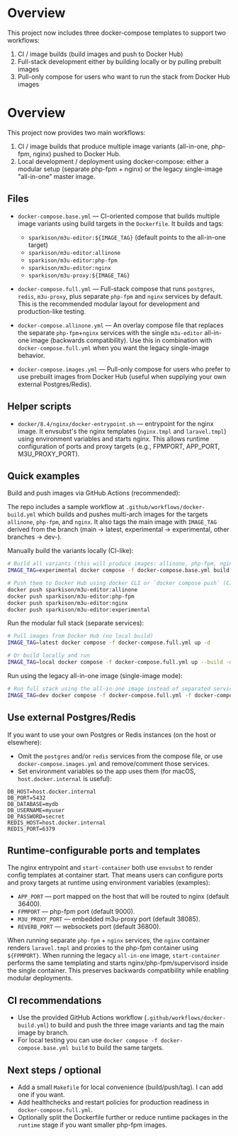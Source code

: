 Overview
========

This project now includes three docker-compose templates to support two workflows:

1. CI / image builds (build images and push to Docker Hub)
2. Full-stack development either by building locally or by pulling prebuilt images
3. Pull-only compose for users who want to run the stack from Docker Hub images

Overview
========

This project now provides two main workflows:

1. CI / image builds that produce multiple image variants (all-in-one, php-fpm, nginx) pushed to Docker Hub.
2. Local development / deployment using docker-compose: either a modular setup (separate php-fpm + nginx) or the legacy single-image "all-in-one" master image.

Files
-----

- `docker-compose.base.yml` — CI-oriented compose that builds multiple image variants using build targets in the `Dockerfile`. It builds and tags:
  - `sparkison/m3u-editor:${IMAGE_TAG}` (default points to the all-in-one target)
  - `sparkison/m3u-editor:allinone`
  - `sparkison/m3u-editor:php-fpm`
  - `sparkison/m3u-editor:nginx`
  - `sparkison/m3u-proxy:${IMAGE_TAG}`

- `docker-compose.full.yml` — Full-stack compose that runs `postgres`, `redis`, `m3u-proxy`, plus separate `php-fpm` and `nginx` services by default. This is the recommended modular layout for development and production-like testing.

- `docker-compose.allinone.yml` — An overlay compose file that replaces the separate `php-fpm`+`nginx` services with the single `m3u-editor` all-in-one image (backwards compatibility). Use this in combination with `docker-compose.full.yml` when you want the legacy single-image behavior.

- `docker-compose.images.yml` — Pull-only compose for users who prefer to use prebuilt images from Docker Hub (useful when supplying your own external Postgres/Redis).

Helper scripts
--------------

- `docker/8.4/nginx/docker-entrypoint.sh` — entrypoint for the nginx image. It envsubst's the nginx templates (`nginx.tmpl` and `laravel.tmpl`) using environment variables and starts nginx. This allows runtime configuration of ports and proxy targets (e.g., FPMPORT, APP_PORT, M3U_PROXY_PORT).

Quick examples
--------------

Build and push images via GitHub Actions (recommended):

The repo includes a sample workflow at `.github/workflows/docker-build.yml` which builds and pushes multi-arch images for the targets `allinone`, `php-fpm`, and `nginx`. It also tags the main image with `IMAGE_TAG` derived from the branch (main -> latest, experimental -> experimental, other branches -> dev-<branch>).

Manually build the variants locally (CI-like):

```sh
# Build all variants (this will produce images: allinone, php-fpm, nginx, and the main tag)
IMAGE_TAG=experimental docker compose -f docker-compose.base.yml build --parallel

# Push them to Docker Hub using docker CLI or `docker compose push` (CI usually does this automatically)
docker push sparkison/m3u-editor:allinone
docker push sparkison/m3u-editor:php-fpm
docker push sparkison/m3u-editor:nginx
docker push sparkison/m3u-editor:experimental
```

Run the modular full stack (separate services):

```sh
# Pull images from Docker Hub (no local build)
IMAGE_TAG=latest docker compose -f docker-compose.full.yml up -d

# Or build locally and run
IMAGE_TAG=local docker compose -f docker-compose.full.yml up --build -d
```

Run using the legacy all-in-one image (single-image mode):

```sh
# Run full stack using the all-in-one image instead of separated services
IMAGE_TAG=dev docker compose -f docker-compose.full.yml -f docker-compose.allinone.yml up -d
```

Use external Postgres/Redis
--------------------------

If you want to use your own Postgres or Redis instances (on the host or elsewhere):

- Omit the `postgres` and/or `redis` services from the compose file, or use `docker-compose.images.yml` and remove/comment those services.
- Set environment variables so the app uses them (for macOS, `host.docker.internal` is useful):

```env
DB_HOST=host.docker.internal
DB_PORT=5432
DB_DATABASE=mydb
DB_USERNAME=myuser
DB_PASSWORD=secret
REDIS_HOST=host.docker.internal
REDIS_PORT=6379
```

Runtime-configurable ports and templates
---------------------------------------

The nginx entrypoint and `start-container` both use `envsubst` to render config templates at container start. That means users can configure ports and proxy targets at runtime using environment variables (examples):

- `APP_PORT` — port mapped on the host that will be routed to nginx (default 36400).
- `FPMPORT` — php-fpm port (default 9000).
- `M3U_PROXY_PORT` — embedded m3u-proxy port (default 38085).
- `REVERB_PORT` — websockets port (default 36800).

When running separate `php-fpm` + `nginx` services, the `nginx` container renders `laravel.tmpl` and proxies to the php-fpm container using `${FPMPORT}`. When running the legacy `all-in-one` image, `start-container` performs the same templating and starts nginx/php-fpm/supervisord inside the single container. This preserves backwards compatibility while enabling modular deployments.

CI recommendations
------------------

- Use the provided GitHub Actions workflow (`.github/workflows/docker-build.yml`) to build and push the three image variants and tag the main image by branch.
- For local testing you can use `docker compose -f docker-compose.base.yml build` to build the same targets.

Next steps / optional
---------------------

- Add a small `Makefile` for local convenience (build/push/tag). I can add one if you want.
- Add healthchecks and restart policies for production readiness in `docker-compose.full.yml`.
- Optionally split the Dockerfile further or reduce runtime packages in the `runtime` stage if you want smaller php-fpm images.

